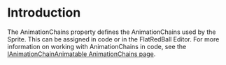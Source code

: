 # Introduction

The AnimationChains property defines the AnimationChains used by the Sprite. This can be assigned in code or in the FlatRedBall Editor. For more information on working with AnimationChains in code, see the [IAnimationChainAnimatable AnimationChains page](../graphics/animation/flatredball-graphics-ianimationchainanimatable/animationchains.md).
